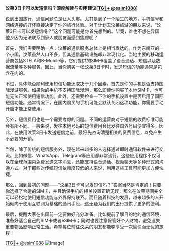 **汶莱3日卡可以发短信吗？深度解读与实用建议[[TG💪+ @esim1088](https://t.me/s/esim1088)]**

说到出国旅行，通信问题总是让人头疼。尤其是到了一个陌生的地方，手机信号和网络连接的好坏直接决定了你的旅行体验。对于计划去汶莱旅游的朋友来说，“汶莱3日卡可以发短信吗？”这个问题可能是你首先想到的。毕竟，谁也不想在异国他乡因为无法联系到家人或朋友而感到焦虑呢？

首先，我们需要明确一点：汶莱的通信服务总体上是相当发达的。作为东南亚的一个小国，汶莱虽然人口不多，但其通信基础设施却非常现代化。当地主要的移动运营商包括STELA和B-Mobile等，它们提供的SIM卡覆盖了语音通话、短信以及数据流量等多种服务。因此，当你购买一张汶莱3日卡时，发送短信的功能通常是包含在内的。

不过，具体能否顺利使用短信功能还取决于几个因素。首先是你的手机是否支持国际漫游服务。如果你的手机不支持国际漫游，那么即使你购买了本地SIM卡，也可能无法正常使用短信功能。此外，还需要检查一下你的手机设置中是否启用了国际短信功能。通常情况下，在国内购买的手机可能会默认关闭这项功能，你需要手动开启才能正常使用。

另外，短信费用也是一个需要考虑的问题。不同的运营商对于短信的收费标准可能会有所不同。一般来说，发往本地号码的短信费用会比发往国外号码便宜得多。因此，在使用汶莱3日卡发送短信之前，最好先咨询清楚相关的资费信息，以免产生不必要的开销。

当然，除了传统的短信服务外，现在越来越多的人选择通过即时通讯软件来进行交流。比如微信、WhatsApp、Telegram等应用都非常流行。这些应用程序不仅可以在全球范围内免费发送文字消息，还能支持语音通话、视频聊天等多种形式的沟通方式。对于那些对传统短信依赖度较低的人来说，利用这些工具可能更加方便快捷。

那么，回到最初的问题——“汶莱3日卡可以发短信吗？”答案当然是肯定的！只要你选择了合适的SIM卡，并且确保手机的相关设置正确无误，那么在汶莱期间完全可以轻松地使用短信功能与外界保持联系。而且随着科技的发展，越来越多的人开始倾向于使用互联网为基础的通讯手段，这无疑为我们的出行提供了更多的便利。

最后，提醒大家在出国前一定要做好充分准备。比如提前了解目的地的通信环境，准备好适合自己的SIM卡或者eSIM卡；同时也要注意保管好个人财物，避免遗失重要物品影响正常生活。希望每位前往汶莱的朋友都能够享受一次愉快而无忧的旅程！

[[TG💪+ @esim1088](https://t.me/s/esim1088) ![Image](https://i.postimg.cc/4NQfJmqS/Snipaste-2025-05-13-00-14-12.png)]